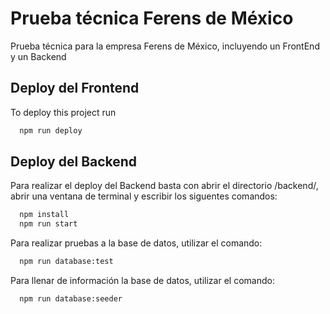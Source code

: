 
# Prueba técnica Ferens de México

Prueba técnica para la empresa Ferens de México, incluyendo un FrontEnd y un Backend






## Deploy del Frontend

To deploy this project run

```bash
  npm run deploy
```
## Deploy del Backend

Para realizar el deploy del Backend basta con abrir el directorio /backend/, abrir una ventana de terminal y escribir los siguentes comandos:

```bash
  npm install
  npm run start
```
Para realizar pruebas a la base de datos, utilizar el comando:
```bash
  npm run database:test
```

Para llenar de información la base de datos, utilizar el comando:
```bash
  npm run database:seeder
```

